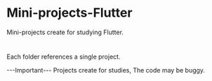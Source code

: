 # Mini-projects-Flutter
Mini-projects create for studying  Flutter.
#
Each folder references a single project. 


---Important--- 
Projects create for studies, The code may be buggy.
